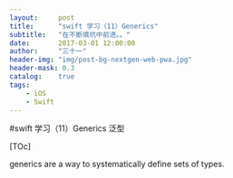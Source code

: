 ```yaml
---
layout:     post
title:      "swift 学习（11）Generics"
subtitle:   "在不断填坑中前进。。"
date:       2017-03-01 12:00:00
author:     "三十一"
header-img: "img/post-bg-nextgen-web-pwa.jpg"
header-mask: 0.3
catalog:    true
tags:
    - iOS
    - Swift
---
```

#swift 学习（11）Generics 泛型

[TOc]

generics are a way to systematically define sets of types.

